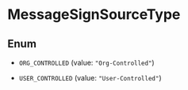 

# MessageSignSourceType

## Enum


* `ORG_CONTROLLED` (value: `"Org-Controlled"`)

* `USER_CONTROLLED` (value: `"User-Controlled"`)



